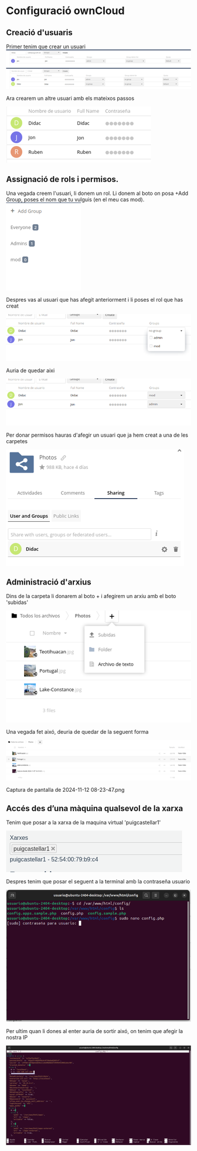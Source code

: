 # Configuració ownCloud


## Creació d'usuaris

Primer tenim que crear un usuari
<img src="Captura desde 2024-11-08 14-00-27.png">
<img src="Captura desde 2024-11-08 14-00-45.png">

Ara crearem un altre usuari amb els mateixos passos

<img src="Captura de pantalla de 2024-11-12 08-36-50.png">

## Assignació de rols i permisos.

Una vegada creem l'usuari, li donem un rol. Li donem al boto on posa +Add Group, poses el nom que tu vulguis (en el meu cas mod).
<img src="Captura desde 2024-11-08 14-23-39.png">

Despres vas al usuari que has afegit anteriorment i li poses el rol que has creat

<img src="Captura desde 2024-11-08 14-26-42.png">

Auria de quedar aixi

<img src="Captura desde 2024-11-08 14-29-15.png">

Per donar permisos hauras d'afegir un usuari que ja hem creat a una de les carpetes

<img src="Captura de pantalla 2024-11-11 183640.png">

## Administració d'arxius

Dins de la carpeta li donarem al boto + i afegirem un arxiu amb el boto 'subidas'

<img src="Captura de pantalla 2024-11-11 184844.png">

Una vegada fet aixó, deuria de quedar de la seguent forma

<img src="Captura de pantalla 2024-11-11 185805.png">

Captura de pantalla de 2024-11-12 08-23-47.png

## Accés des d’una màquina qualsevol de la xarxa

Tenim que posar a la xarxa de la maquina virtual 'puigcastellar1'

<img src="Captura de pantalla de 2024-11-12 08-23-47.png">

Despres tenim que posar el seguent a la terminal amb la contraseña usuario

<img src="Captura de pantalla de 2024-11-12 10-40-31.png">

Per ultim quan li dones al enter auria de sortir aixó, on tenim que afegir la nostra IP

<img src="Captura de pantalla de 2024-11-12 10-41-44.jpg">
